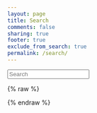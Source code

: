 ```yaml
---
layout: page
title: Search
comments: false
sharing: true
footer: true
exclude_from_search: true
permalink: /search/
---
```


<div id="search">
  <form action="/search" method="get">
    <input type="text" id="search-query" name="q" placeholder="Search" autocomplete="off">
  </form>
</div>

<section id="search-results" style="display: none;">
  <h1 id="search-results-heading">Search Results</h1>
  <div class="entries">
  </div>
</section>

{% raw %}
<script id="search-results-template" type="text/mustache">
  <ul>
  {{#entries}}
      <li class="post">
        <a href="{{url}}">{{title}}</a>
      </li>
    </article>
  {{/entries}}
  </ul>
</script>
{% endraw %}

<script type="text/javascript">
  $(function() {
    $('#search-query').lunrSearch({
      indexUrl: '/js/index.json',   // Url for the .json file containing search index data
      results : '#search-results',  // selector for containing search results element
      entries : '.entries',         // selector for search entries containing element (contained within results above)
      template: '#search-results-template'  // selector for Mustache.js template
    });
  });
</script>
